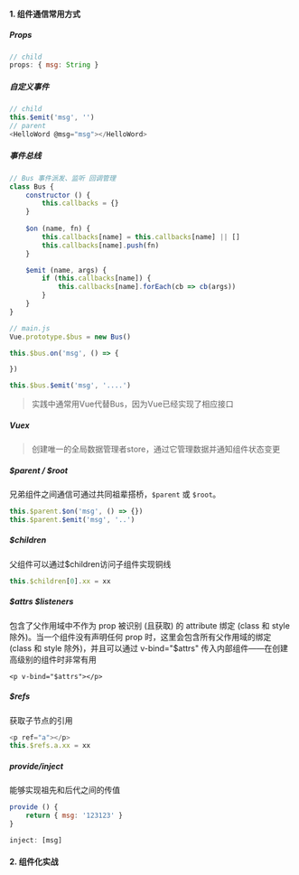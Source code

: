 #### 1. 组件通信常用方式
##### Props
``` js
// child
props: { msg: String }
```

##### 自定义事件
``` js
// child 
this.$emit('msg', '')
// parent
<HelloWord @msg="msg"></HelloWord>
```

##### 事件总线
``` js
// Bus 事件派发、监听 回调管理
class Bus {
	constructor () {
		this.callbacks = {}
	}
	
	$on (name, fn) {
		this.callbacks[name] = this.callbacks[name] || []
		this.callbacks[name].push(fn)
	}

	$emit (name, args) {
		if (this.callbacks[name]) {
			this.callbacks[name].forEach(cb => cb(args))
		}
	}
}

// main.js 
Vue.prototype.$bus = new Bus()

this.$bus.on('msg', () => {

})

this.$bus.$emit('msg', '....')
```
>  实践中通常用Vue代替Bus，因为Vue已经实现了相应接口


##### Vuex 
>  创建唯一的全局数据管理者store，通过它管理数据并通知组件状态变更

##### $parent / \$root
兄弟组件之间通信可通过共同祖辈搭桥，```$parent``` 或 ```$root```。
```js
this.$parent.$on('msg', () => {})
this.$parent.$emit('msg', '..')
```

##### $children
父组件可以通过$children访问子组件实现铜线
```js
this.$children[0].xx = xx
```

##### $attrs \$listeners
包含了父作用域中不作为 prop 被识别 (且获取) 的 attribute 绑定 (class 和 style 除外)。当一个组件没有声明任何 prop 时，这里会包含所有父作用域的绑定 (class 和 style 除外)，并且可以通过 v-bind="$attrs" 传入内部组件——在创建高级别的组件时非常有用
```
<p v-bind="$attrs"></p>
```

##### $refs
获取子节点的引用
```js
<p ref="a"></p>
this.$refs.a.xx = xx
```
##### provide/inject
能够实现祖先和后代之间的传值
```js
provide () {
	return { msg: '123123' }
}

inject: [msg]
```
#### 2. 组件化实战


 

